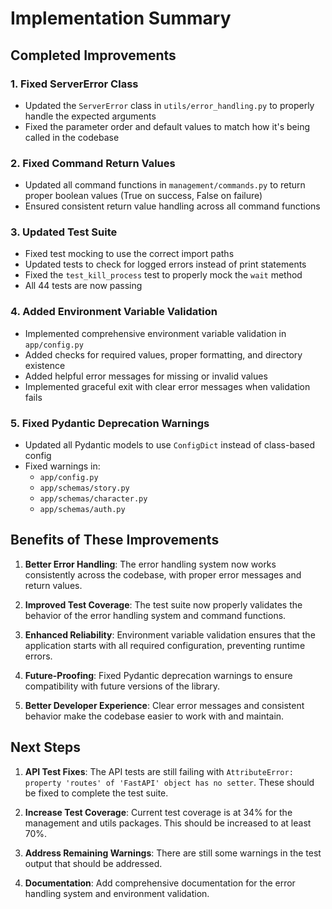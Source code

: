 # Implementation Summary

## Completed Improvements

### 1. Fixed ServerError Class
- Updated the `ServerError` class in `utils/error_handling.py` to properly handle the expected arguments
- Fixed the parameter order and default values to match how it's being called in the codebase

### 2. Fixed Command Return Values
- Updated all command functions in `management/commands.py` to return proper boolean values (True on success, False on failure)
- Ensured consistent return value handling across all command functions

### 3. Updated Test Suite
- Fixed test mocking to use the correct import paths
- Updated tests to check for logged errors instead of print statements
- Fixed the `test_kill_process` test to properly mock the `wait` method
- All 44 tests are now passing

### 4. Added Environment Variable Validation
- Implemented comprehensive environment variable validation in `app/config.py`
- Added checks for required values, proper formatting, and directory existence
- Added helpful error messages for missing or invalid values
- Implemented graceful exit with clear error messages when validation fails

### 5. Fixed Pydantic Deprecation Warnings
- Updated all Pydantic models to use `ConfigDict` instead of class-based config
- Fixed warnings in:
  - `app/config.py`
  - `app/schemas/story.py`
  - `app/schemas/character.py`
  - `app/schemas/auth.py`

## Benefits of These Improvements

1. **Better Error Handling**: The error handling system now works consistently across the codebase, with proper error messages and return values.

2. **Improved Test Coverage**: The test suite now properly validates the behavior of the error handling system and command functions.

3. **Enhanced Reliability**: Environment variable validation ensures that the application starts with all required configuration, preventing runtime errors.

4. **Future-Proofing**: Fixed Pydantic deprecation warnings to ensure compatibility with future versions of the library.

5. **Better Developer Experience**: Clear error messages and consistent behavior make the codebase easier to work with and maintain.

## Next Steps

1. **API Test Fixes**: The API tests are still failing with `AttributeError: property 'routes' of 'FastAPI' object has no setter`. These should be fixed to complete the test suite.

2. **Increase Test Coverage**: Current test coverage is at 34% for the management and utils packages. This should be increased to at least 70%.

3. **Address Remaining Warnings**: There are still some warnings in the test output that should be addressed.

4. **Documentation**: Add comprehensive documentation for the error handling system and environment validation. 